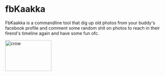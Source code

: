 # fbKaakka

FbKaakka is a commandline tool that dig up old photos from your buddy's facebook profile and comment some random shit on photos to reach in their firend's timeline again and have some fun ofc.

<img src="https://image.flaticon.com/icons/png/512/92/92031.png" alt="crow" width="150" height="100" />
